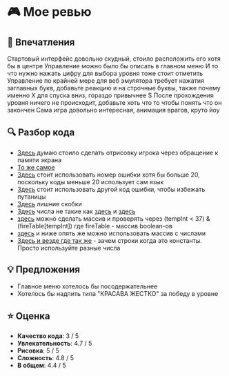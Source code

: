 # 🎮 Мое ревью

## 🌟 Впечатления
Стартовый интерфейс довольно скудный, стоило расположить его хотя бы в центре
Управление можно было бы описать в главном меню
И то что нужно нажать цифру для выбора уровня тоже стоит отметить
Управление по крайней мере для веб эмулятора требует нажатия заглавных букв, добавьте реакцию и на строчные буквы, также почему именно X для спуска вниз, гораздо привычнее S
После прохождения уровня ничего не происходит, добавьте хоть что то чтобы понять что он закончен
Сама игра довольно интересная, анимация врагов, круто йоу

## 🔍 Разбор кода

- [Здесь](https://github.com/graphento/Nand2Yura-forreview/blob/2b3644c8d5ce1ecf1f07c40ba9c76a6839437131/src/Display.jack#L3C19-L3C32) думаю стоило сделать отрисовку игрока через обращение к памяти экрана
- [То же самое](https://github.com/graphento/Nand2Yura-forreview/blob/2b3644c8d5ce1ecf1f07c40ba9c76a6839437131/src/Display.jack#L55)
- [Здесь](https://github.com/graphento/Nand2Yura-forreview/blob/2b3644c8d5ce1ecf1f07c40ba9c76a6839437131/src/IntArrayOfArrays.jack#L27C13-L27C29) стоит использовать номер ошибки хотя бы больше 20, поскольку коды меньше 20 использует сам язык
- [Здесь](https://github.com/graphento/Nand2Yura-forreview/blob/2b3644c8d5ce1ecf1f07c40ba9c76a6839437131/src/IntArrayOfArrays.jack#L39) стоит использовать другой код ошибки, чтобы избежать путаницы
- [Здесь](https://github.com/graphento/Nand2Yura-forreview/blob/2b3644c8d5ce1ecf1f07c40ba9c76a6839437131/src/Main.jack#L147) лишние скобки
- [Здесь](https://github.com/graphento/Nand2Yura-forreview/blob/2b3644c8d5ce1ecf1f07c40ba9c76a6839437131/src/Main.jack#L129) числа не такие как [здесь](https://github.com/graphento/Nand2Yura-forreview/blob/2b3644c8d5ce1ecf1f07c40ba9c76a6839437131/src/Main.jack#L257) и [здесь](https://github.com/graphento/Nand2Yura-forreview/blob/2b3644c8d5ce1ecf1f07c40ba9c76a6839437131/src/Main.jack#L314) 
- [здесь](https://github.com/graphento/Nand2Yura-forreview/blob/2b3644c8d5ce1ecf1f07c40ba9c76a6839437131/src/Main.jack#L200) можно сделать массив и проверять через (tempInt < 37) & (fireTable[tempInt]) где fireTable - массив boolean-ов
- [здесь](https://github.com/graphento/Nand2Yura-forreview/blob/2b3644c8d5ce1ecf1f07c40ba9c76a6839437131/src/Main.jack#L791) и ниже опять же можно использовать массив с числами
- [Здесь и везде где так же](https://github.com/graphento/Nand2Yura-forreview/blob/2b3644c8d5ce1ecf1f07c40ba9c76a6839437131/src/Movement.jack#L18) - зачем строки когда это константы. Просто используйте разные числа

## 💡 Предложения
- Главное меню хотелось бы посодержательнее
- Хотелось бы надпить типа "КРАСАВА ЖЕСТКО" за победу в уровне

## ⭐ Оценка
- **Качество кода**: 3 / 5
- **Увлекательность**: 4.7 / 5
- **Рисовка**: 5 / 5
- **Сложность**: 4.8 / 5
- **В общем**: 4.4 / 5
